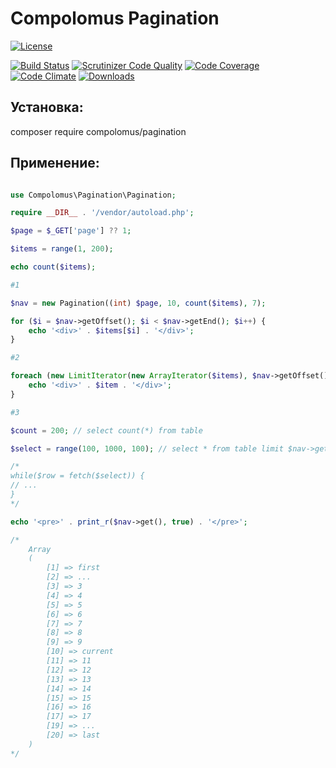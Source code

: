 # Compolomus Pagination

[![License](https://poser.pugx.org/compolomus/Pagination/license)](https://packagist.org/packages/compolomus/Pagination)

[![Build Status](https://scrutinizer-ci.com/g/Compolomus/Pagination/badges/build.png?b=master)](https://scrutinizer-ci.com/g/Compolomus/Pagination/build-status/master)
[![Scrutinizer Code Quality](https://scrutinizer-ci.com/g/Compolomus/Pagination/badges/quality-score.png?b=master)](https://scrutinizer-ci.com/g/Compolomus/Pagination/?branch=master)
[![Code Coverage](https://scrutinizer-ci.com/g/Compolomus/Pagination/badges/coverage.png?b=master)](https://scrutinizer-ci.com/g/Compolomus/Pagination/?branch=master)
[![Code Climate](https://codeclimate.com/github/Compolomus/Pagination/badges/gpa.svg)](https://codeclimate.com/github/Compolomus/Pagination)
[![Downloads](https://poser.pugx.org/compolomus/Pagination/downloads)](https://packagist.org/packages/compolomus/Pagination)

## Установка:

composer require compolomus/pagination

## Применение:

```php

use Compolomus\Pagination\Pagination;

require __DIR__ . '/vendor/autoload.php';

$page = $_GET['page'] ?? 1;

$items = range(1, 200);

echo count($items);

#1

$nav = new Pagination((int) $page, 10, count($items), 7);

for ($i = $nav->getOffset(); $i < $nav->getEnd(); $i++) {
    echo '<div>' . $items[$i] . '</div>';
}

#2

foreach (new LimitIterator(new ArrayIterator($items), $nav->getOffset(), $nav->getLimit()) as $item) {
    echo '<div>' . $item . '</div>';
}

#3

$count = 200; // select count(*) from table

$select = range(100, 1000, 100); // select * from table limit $nav->getLimit() offset $nav->getOffset()

/*
while($row = fetch($select)) {
// ...
}
*/

echo '<pre>' . print_r($nav->get(), true) . '</pre>';

/*
    Array
    (
        [1] => first
        [2] => ...
        [3] => 3
        [4] => 4
        [5] => 5
        [6] => 6
        [7] => 7
        [8] => 8
        [9] => 9
        [10] => current
        [11] => 11
        [12] => 12
        [13] => 13
        [14] => 14
        [15] => 15
        [16] => 16
        [17] => 17
        [19] => ...
        [20] => last
    )
*/

```
